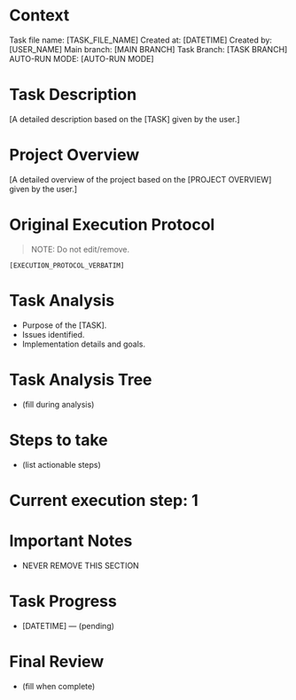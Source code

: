 # Context
Task file name: [TASK_FILE_NAME]
Created at: [DATETIME]
Created by: [USER_NAME]
Main branch: [MAIN BRANCH]
Task Branch: [TASK BRANCH]
AUTO-RUN MODE: [AUTO-RUN MODE]

# Task Description
[A detailed description based on the [TASK] given by the user.]

# Project Overview
[A detailed overview of the project based on the [PROJECT OVERVIEW] given by the user.]

# Original Execution Protocol
> NOTE: Do not edit/remove.
```
[EXECUTION_PROTOCOL_VERBATIM]
```

# Task Analysis
- Purpose of the [TASK].
- Issues identified.
- Implementation details and goals.

# Task Analysis Tree
- (fill during analysis)

# Steps to take
- (list actionable steps)

# Current execution step: 1

# Important Notes
- NEVER REMOVE THIS SECTION

# Task Progress
- [DATETIME] — (pending)

# Final Review
- (fill when complete)
